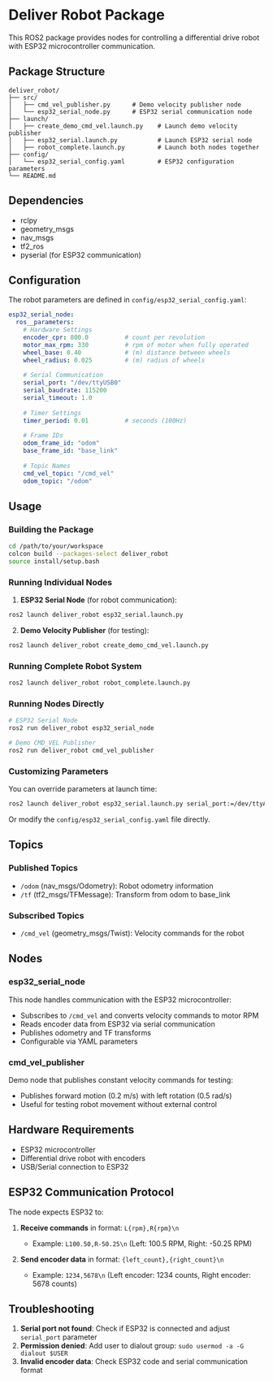# Deliver Robot Package

This ROS2 package provides nodes for controlling a differential drive robot with ESP32 microcontroller communication.

## Package Structure

```
deliver_robot/
├── src/
│   ├── cmd_vel_publisher.py      # Demo velocity publisher node
│   └── esp32_serial_node.py      # ESP32 serial communication node
├── launch/
│   ├── create_demo_cmd_vel.launch.py    # Launch demo velocity publisher
│   ├── esp32_serial.launch.py           # Launch ESP32 serial node
│   ├── robot_complete.launch.py         # Launch both nodes together
├── config/
│   └── esp32_serial_config.yaml         # ESP32 configuration parameters
└── README.md
```

## Dependencies

- rclpy
- geometry_msgs
- nav_msgs
- tf2_ros
- pyserial (for ESP32 communication)

## Configuration

The robot parameters are defined in `config/esp32_serial_config.yaml`:

```yaml
esp32_serial_node:
  ros__parameters:
    # Hardware Settings
    encoder_cpr: 800.0          # count per revolution
    motor_max_rpm: 330          # rpm of motor when fully operated
    wheel_base: 0.40            # (m) distance between wheels
    wheel_radius: 0.025         # (m) radius of wheels
    
    # Serial Communication
    serial_port: "/dev/ttyUSB0"
    serial_baudrate: 115200
    serial_timeout: 1.0
    
    # Timer Settings
    timer_period: 0.01          # seconds (100Hz)
    
    # Frame IDs
    odom_frame_id: "odom"
    base_frame_id: "base_link"
    
    # Topic Names
    cmd_vel_topic: "/cmd_vel"
    odom_topic: "/odom"
```

## Usage

### Building the Package

```bash
cd /path/to/your/workspace
colcon build --packages-select deliver_robot
source install/setup.bash
```

### Running Individual Nodes

1. **ESP32 Serial Node** (for robot communication):
```bash
ros2 launch deliver_robot esp32_serial.launch.py
```

2. **Demo Velocity Publisher** (for testing):
```bash
ros2 launch deliver_robot create_demo_cmd_vel.launch.py
```

### Running Complete Robot System

```bash
ros2 launch deliver_robot robot_complete.launch.py
```

### Running Nodes Directly

```bash
# ESP32 Serial Node
ros2 run deliver_robot esp32_serial_node

# Demo CMD_VEL Publisher
ros2 run deliver_robot cmd_vel_publisher
```

### Customizing Parameters

You can override parameters at launch time:

```bash
ros2 launch deliver_robot esp32_serial.launch.py serial_port:=/dev/ttyACM0 wheel_base:=0.35
```

Or modify the `config/esp32_serial_config.yaml` file directly.

## Topics

### Published Topics

- `/odom` (nav_msgs/Odometry): Robot odometry information
- `/tf` (tf2_msgs/TFMessage): Transform from odom to base_link

### Subscribed Topics

- `/cmd_vel` (geometry_msgs/Twist): Velocity commands for the robot

## Nodes

### esp32_serial_node

This node handles communication with the ESP32 microcontroller:

- Subscribes to `/cmd_vel` and converts velocity commands to motor RPM
- Reads encoder data from ESP32 via serial communication
- Publishes odometry and TF transforms
- Configurable via YAML parameters

### cmd_vel_publisher

Demo node that publishes constant velocity commands for testing:

- Publishes forward motion (0.2 m/s) with left rotation (0.5 rad/s)
- Useful for testing robot movement without external control

## Hardware Requirements

- ESP32 microcontroller
- Differential drive robot with encoders
- USB/Serial connection to ESP32

## ESP32 Communication Protocol

The node expects ESP32 to:

1. **Receive commands** in format: `L{rpm},R{rpm}\n`
   - Example: `L100.50,R-50.25\n` (Left: 100.5 RPM, Right: -50.25 RPM)

2. **Send encoder data** in format: `{left_count},{right_count}\n`
   - Example: `1234,5678\n` (Left encoder: 1234 counts, Right encoder: 5678 counts)

## Troubleshooting

1. **Serial port not found**: Check if ESP32 is connected and adjust `serial_port` parameter
2. **Permission denied**: Add user to dialout group: `sudo usermod -a -G dialout $USER`
3. **Invalid encoder data**: Check ESP32 code and serial communication format
